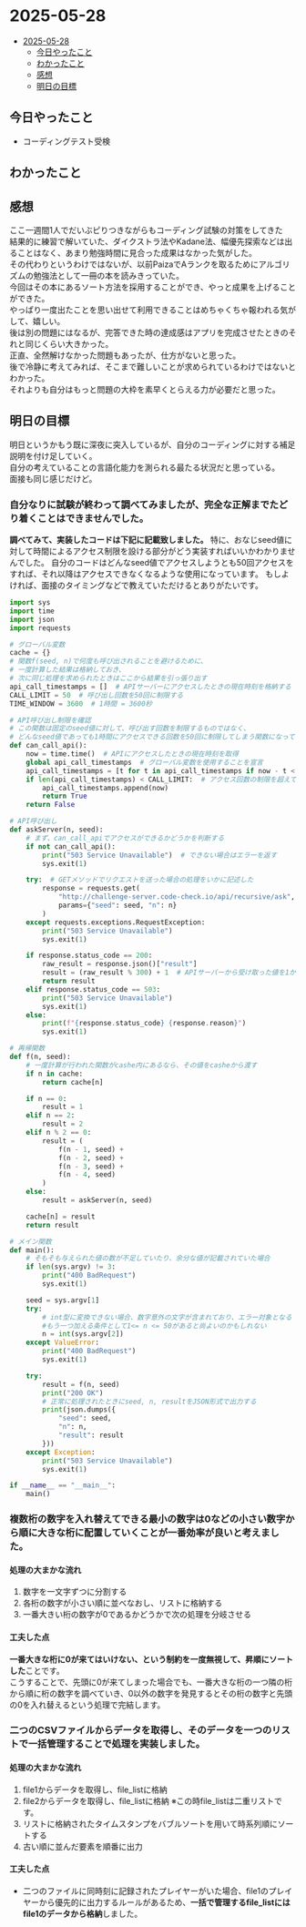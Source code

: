 # 2025-05-28
- [2025-05-28](#2025-05-28)
  - [今日やったこと](#今日やったこと)
  - [わかったこと](#わかったこと)
  - [感想](#感想)
  - [明日の目標](#明日の目標)
## 今日やったこと  
- コーディングテスト受検
## わかったこと  

## 感想  
ここ一週間1人でだいぶピりつきながらもコーディング試験の対策をしてきた  
結果的に練習で解いていた、ダイクストラ法やKadane法、幅優先探索などは出ることはなく、あまり勉強時間に見合った成果はなかった気がした。  
その代わりというわけではないが、以前PaizaでAランクを取るためにアルゴリズムの勉強法として一冊の本を読みきっていた。  
今回はその本にあるソート方法を採用することができ、やっと成果を上げることができた。  
やっぱり一度出たことを思い出せて利用できることはめちゃくちゃ報われる気がして、嬉しい。  
後は別の問題にはなるが、完答できた時の達成感はアプリを完成させたときのそれと同じくらい大きかった。  
正直、全然解けなかった問題もあったが、仕方がないと思った。  
後で冷静に考えてみれば、そこまで難しいことが求められているわけではないとわかった。  
それよりも自分はもっと問題の大枠を素早くとらえる力が必要だと思った。  

## 明日の目標  
明日というかもう既に深夜に突入しているが、自分のコーディングに対する補足説明を付け足していく。  
自分の考えていることの言語化能力を測られる最たる状況だと思っている。  
面接も同じ感じだけど。  

### 自分なりに試験が終わって調べてみましたが、完全な正解までたどり着くことはできませんでした。
<b>調べてみて、実装したコードは下記に記載致しました。</b>
特に、おなじseed値に対して時間によるアクセス制限を設ける部分がどう実装すればいいかわかりませんでした。
自分のコードはどんなseed値でアクセスしようとも50回アクセスをすれば、それ以降はアクセスできなくなるような使用になっています。
もしよければ、面接のタイミングなどで教えていただけるとありがたいです。

```python
import sys
import time
import json
import requests

# グローバル変数
cache = {}  
# 関数f(seed, n)で何度も呼び出されることを避けるために、
# 一度計算した結果は格納しておき、
# 次に同じ処理を求められたときはここから結果を引っ張り出す
api_call_timestamps = []  # APIサーバーにアクセスしたときの現在時刻を格納する
CALL_LIMIT = 50  # 呼び出し回数を50回に制限する
TIME_WINDOW = 3600  # 1時間 = 3600秒

# API呼び出し制限を確認
# この関数は固定のseed値に対して、呼び出す回数を制限するものではなく、
# どんなseed値であっても1時間にアクセスできる回数を50回に制限してしまう関数になってしまいました。
def can_call_api():
    now = time.time()  # APIにアクセスしたときの現在時刻を取得
    global api_call_timestamps  # グローバル変数を使用することを宣言
    api_call_timestamps = [t for t in api_call_timestamps if now - t < TIME_WINDOW]  # 現在時刻から一時間前のtimestampはリストから削除する
    if len(api_call_timestamps) < CALL_LIMIT:  # アクセス回数の制限を超えていない場合、新たなtimestampを追加する
        api_call_timestamps.append(now)
        return True
    return False

# API呼び出し
def askServer(n, seed):
    # まず、can_call_apiでアクセスができるかどうかを判断する
    if not can_call_api():
        print("503 Service Unavailable")  # できない場合はエラーを返す
        sys.exit(1)

    try:  # GETメソッドでリクエストを送った場合の処理をいかに記述した
        response = requests.get(
            "http://challenge-server.code-check.io/api/recursive/ask",
            params={"seed": seed, "n": n}
        )
    except requests.exceptions.RequestException:
        print("503 Service Unavailable")
        sys.exit(1)

    if response.status_code == 200:
        raw_result = response.json()["result"]
        result = (raw_result % 300) + 1  # APIサーバーから受け取った値を1から300以内の数字に変換する
        return result
    elif response.status_code == 503:
        print("503 Service Unavailable")
        sys.exit(1)
    else:
        print(f"{response.status_code} {response.reason}")
        sys.exit(1)

# 再帰関数
def f(n, seed):
    # 一度計算が行われた関数がcashe内にあるなら、その値をcasheから渡す
    if n in cache:
        return cache[n]

    if n == 0:
        result = 1
    elif n == 2:
        result = 2
    elif n % 2 == 0:
        result = (
            f(n - 1, seed) +
            f(n - 2, seed) +
            f(n - 3, seed) +
            f(n - 4, seed)
        )
    else:
        result = askServer(n, seed)

    cache[n] = result
    return result

# メイン関数
def main():
    # そもそも与えられた値の数が不足していたり、余分な値が記載されていた場合
    if len(sys.argv) != 3:
        print("400 BadRequest")
        sys.exit(1)

    seed = sys.argv[1]
    try:
        # int型に変換できない場合、数字意外の文字が含まれており、エラー対象となる
        #もう一つ加える条件として1<= n <= 50があると尚よいのかもしれない
        n = int(sys.argv[2])  
    except ValueError:
        print("400 BadRequest")
        sys.exit(1)

    try:
        result = f(n, seed)
        print("200 OK")
        # 正常に処理されたときにseed, n, resultをJSON形式で出力する
        print(json.dumps({
            "seed": seed,
            "n": n,
            "result": result
        }))
    except Exception:
        print("503 Service Unavailable")
        sys.exit(1)

if __name__ == "__main__":
    main()
```

### 複数桁の数字を入れ替えてできる最小の数字は0などの小さい数字から順に大きな桁に配置していくことが一番効率が良いと考えました。  

#### 処理の大まかな流れ  
1. 数字を一文字ずつに分割する
2. 各桁の数字が小さい順に並べなおし、リストに格納する
3. 一番大きい桁の数字が0であるかどうかで次の処理を分岐させる  
  
#### 工夫した点
<b>一番大きな桁に0が来てはいけない、という制約を一度無視して、昇順にソートした</b>ことです。  
こうすることで、先頭に0が来てしまった場合でも、一番大きな桁の一つ隣の桁から順に桁の数字を調べていき、0以外の数字を発見するとその桁の数字と先頭の0を入れ替えるという処理で完結します。

### 二つのCSVファイルからデータを取得し、そのデータを一つのリストで一括管理することで処理を実装しました。

#### 処理の大まかな流れ
1. file1からデータを取得し、file_listに格納
2. file2からデータを取得し、file_listに格納
※この時file_listは二重リストです。
3. リストに格納されたタイムスタンプをバブルソートを用いて時系列順にソートする
4. 古い順に並んだ要素を順番に出力

#### 工夫した点  
- 二つのファイルに同時刻に記録されたプレイヤーがいた場合、file1のプレイヤーから優先的に出力するルールがあるため、<b>一括で管理するfile_listにはfile1のデータから格納</b>しました。
